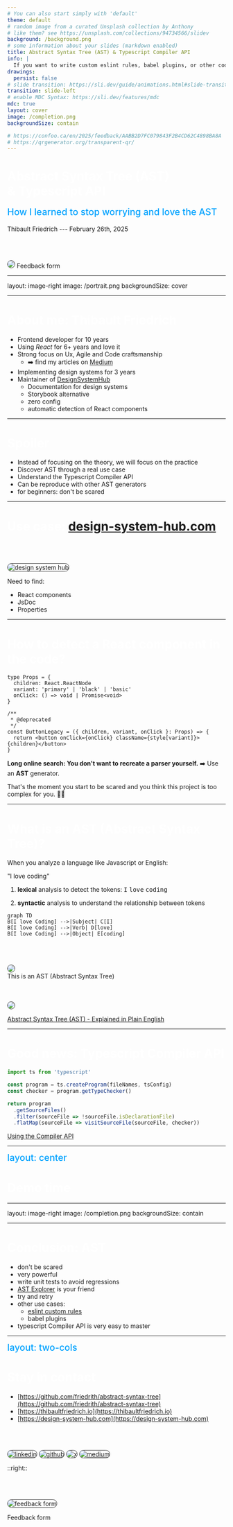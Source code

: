 ```yaml
---
# You can also start simply with 'default'
theme: default
# random image from a curated Unsplash collection by Anthony
# like them? see https://unsplash.com/collections/94734566/slidev
background: /background.png
# some information about your slides (markdown enabled)
title: Abstract Syntax Tree (AST) & Typescript Compiler API
info: |
  If you want to write custom eslint rules, babel plugins, or other code parsers, you need to use Abstract Syntax Trees (AST). But they are generally scary for developers due to their complexity. In this talk, we will go through a real situation to parse some typescript React code using an AST and the Typescript Compiler API.
drawings:
  persist: false
# slide transition: https://sli.dev/guide/animations.html#slide-transitions
transition: slide-left
# enable MDC Syntax: https://sli.dev/features/mdc
mdc: true
layout: cover
image: /completion.png
backgroundSize: contain

# https://confoo.ca/en/2025/feedback/AABB2D7FC079843F2B4CD62C4898BA8A
# https://qrgenerator.org/transparent-qr/
---
```


<div class="-mt-20">

# Abstract Syntax Tree (AST) <br/> & Typescript API

## How I learned to stop worrying and love the AST

Thibault Friedrich --- February 26th, 2025

</div>

<div class="absolute right-20 bottom-20 text-center" v-mark="{ at: 1, color: 'orange', type: 'circle' }">
<img src="/qrcode-form-dark-theme.svg" class="w-30" />
Feedback form
</div>

<!--
The last comment block of each slide will be treated as slide notes. It will be visible and editable in Presenter Mode along with the slide. [Read more in the docs](https://sli.dev/guide/syntax.html#notes)
-->

<style>

h1 {
  color: white;
}

h2 {
  color: #01a2ff;
  margin-top: 10px;
  font-weight: 500;
}
</style>

<!--
Today we will walk throught a real situation as a developer. This is not a theoretical talk but a practical one. We will see how to parse some typescript React code using an AST and the Typescript Compiler API. But I think the practice can be applied to other AST parsers. And I hope you will learn to love ASTs too.
-->

---
layout: image-right
image: /portrait.png
backgroundSize: cover

---

# About me: Thibault Friedrich

- Frontend developer for 10 years
- Using _React_ for 6+ years and love it
- Strong focus on Ux, Agile and Code craftsmanship  
  - ➡️ find my articles on [Medium](https://medium.com/@thibault-friedrich)
- Implementing design systems for 3 years
- Maintainer of [DesignSystemHub](https://design-system-hub.com)
  - Documentation for design systems
  - Storybook alternative
  - zero config
  - <span v-mark.highlight.orange>automatic detection</span> of React components

---

# Spoiler

- Instead of focusing on the theory, we will focus on the practice
- Discover AST through a real use case
- Understand the Typescript Compiler API
- Can be reproduce with other AST generators
- for beginners: don't be scared


---

# Use case: [design-system-hub.com](https://design-system-hub.com)

![design system hub](/design-system-hub-2.png)

<div class="absolute top-40 left-15 text-white h-40 w-30" v-mark="{ at: 1, color: 'orange', type: 'circle' }"></div>


<div class="absolute top-50 left-60 text-white h-30 w-50" v-mark="{ at: 2, color: 'orange', type: 'circle' }"></div>

<div class="absolute bottom-5 right-75 text-white h-40 w-110" v-mark="{ at: 3, color: 'orange', type: 'circle' }"></div>


<div class="absolute bottom-40 right-18 text-orange w-50 text-xl" >
  
  <div v-click="'1'">Need to find:</div>
  <ul>
      <li v-click>React components</li>
      <li v-click>JsDoc</li>
      <li v-click>Properties</li>
  </ul>
</div>

<style>
img {
  border-radius: 10px;
  border: 1px solid #333;
  margin-top: 50px;
}
</style>

---

# How to detect a React component in the code?

```tsx
type Props = {
  children: React.ReactNode
  variant: 'primary' | 'black' | 'basic'
  onClick: () => void | Promise<void>
}

/**
 * @deprecated
 */
const ButtonLegacy = ({ children, variant, onClick }: Props) => {
  return <button onClick={onClick} className={style[variant]}>{children}</button>
}
```

<div v-click class="mt-10">

 **Long online search: You don't want to recreate a parser yourself.** <span v-click>➡️ Use an __AST__ generator. </span>

</div>
<div v-click>
  That's the moment you start to be scared and you think this project is too complex for you. 🤯😬
</div>


---

# What is an AST (Abstract Syntax Tree)?

<div v-click>

When you analyze a language like Javascript or English: 


<div class="text-center text-2xl">
"I love coding"
</div>

</div>




<div v-click>

1. __lexical__ analysis to detect the tokens: <kbd>I</kbd> <kbd>love</kbd> <kbd>coding</kbd>

</div>

<div v-click>

2. __syntactic__ analysis to understand the relationship between tokens

</div>



<div class="flex flex-row items-center justify-center">


<div class="flex flex-col items-center justify-center">
<div v-click>

<div v-mark="{ at: 5, type: 'circle', color: 'orange' }">

```mermaid {theme: 'neutral', scale: 0.6}
graph TD
B[I love Coding] -->|Subject| C[I]
B[I love Coding] -->|Verb| D[love]
B[I love Coding] -->|Object| E[coding]
```

</div>
</div>

<img src="/left-arrow.svg" class="w-20 mt-2 mb-2" v-click="'5'" />

<div class="text-orange" v-click="'5'">This is an AST (Abstract Syntax Tree) </div>

</div>

<div v-click>

<div class="flex flex-row items-center justify-center ">

<div class="flex flex-col items-center justify-center">

<img src="/boom.gif" class="w-50 ml-20" />
</div>
</div>



</div>





</div>






<div class="absolute left-60px bottom-20px text-xs">

[Abstract Syntax Tree (AST) - Explained in Plain English](https://dev.to/balapriya/abstract-syntax-tree-ast-explained-in-plain-english-1h38)

</div>

---

# Good news: Typescript Compiler API

```ts
import ts from 'typescript'

const program = ts.createProgram(fileNames, tsConfig)
const checker = program.getTypeChecker()

return program
  .getSourceFiles()
  .filter(sourceFile => !sourceFile.isDeclarationFile)
  .flatMap(sourceFile => visitSourceFile(sourceFile, checker))
```


<div class="absolute left-60px bottom-20px text-xs">

[Using the Compiler API](https://github.com/Microsoft/TypeScript/wiki/Using-the-Compiler-API)

</div>

---
layout: center
---

# Demo time


---
layout: image-right
image: /completion.png
backgroundSize: contain

---

# Conclusion: AST

- don't be scared
- very powerful
- write unit tests to avoid regressions
- [AST Explorer](https://astexplorer.net/) is your friend
- try and retry
- other use cases: 
  - [eslint custom rules](https://eslint.org/docs/latest/extend/custom-rules)
  - babel plugins
- typescript Compiler API is very easy to master

---
layout: two-cols
---

# Stay in contact


- [https://github.com/friedrith/abstract-syntax-tree](https://github.com/friedrith/abstract-syntax-tree)
- [https://thibaultfriedrich.io](https://thibaultfriedrich.io)
- [https://design-system-hub.com](https://design-system-hub.com)


<div class="flex flex-row items-center mt-10 gap-4">
<a href="https://www.linkedin.com/in/thibault-friedrich/" style="border: 0;"><img src="/linkedin.svg" class="w-10" alt="linkedin" /></a>
<a href="https://github.com/friedrith" style="border: 0;"><img src="/github.svg" class="w-10" alt="github" /></a>
<a href="https://x.com/R_Thibault_Oliw" style="border: 0;"><img src="/x.svg" class="w-10" alt="x" /></a>
<a href="https://medium.com/@thibault-friedrich" style="border: 0;"><img src="/medium.svg" class="w-10" alt="medium" /></a>
</div>

::right::

<div class="text-center flex flex-col items-center">

<img src="/qrcode-form.svg" class="h-60 w-60" alt="feedback form" />

Feedback form

</div>
